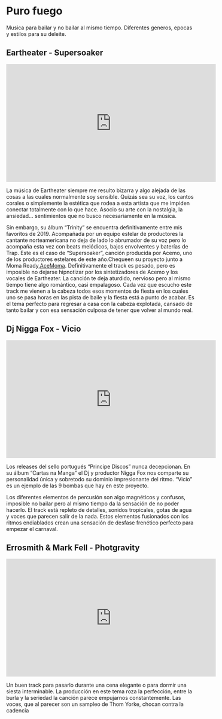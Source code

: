 # Puro fuego

Musica para bailar y no bailar al mismo tiempo. Diferentes generos, epocas y estilos para su deleite. 

## Eartheater - Supersoaker

<div align="center">
<iframe width="560" height="315" src="https://www.youtube.com/embed/fpj3uzjOXNs" frameborder="0" allow="accelerometer; autoplay; encrypted-media; gyroscope; picture-in-picture" allowfullscreen></iframe> 
</div>

La música de Eartheater siempre me resulto bizarra y algo alejada de las cosas a las cuales normalmente soy sensible. Quizás sea su voz, los cantos corales o simplemente la estética que rodea a esta artista que me impiden conectar totalmente con lo que hace. Asocio su arte con la nostalgia, la ansiedad… sentimientos que no busco necesariamente en la música.

Sin embargo, su álbum “Trinity” se encuentra definitivamente entre mis favoritos de 2019. Acompañada por un equipo estelar de productores la cantante norteamericana no deja de lado lo abrumador de su voz pero lo acompaña esta vez con beats melódicos, bajos envolventes y baterías de Trap. Este es el caso de “Supersoaker”, canción producida por Acemo, uno de los productores estelares de este año.Chequeen su proyecto junto a Moma Ready,[AceMoma](https://www.youtube.com/watch?v=k8Ip0i7ryII). Definitivamente el track es pesado, pero es imposible no dejarse hipnotizar por los sintetizadores de Acemo y los vocales de Eartheater. La canción te deja aturdido, nervioso pero al mismo tiempo tiene algo romántico, casi empalagoso. Cada vez que escucho este track me vienen a la cabeza todos esos momentos de fiesta en los cuales uno se pasa horas en las pista de baile y la fiesta está a punto de acabar. Es el tema perfecto para regresar a casa con la cabeza explotada, cansado de tanto bailar y con esa sensación culposa de tener que volver al mundo real.

## Dj Nigga Fox - Vicio

<div align="center">
<iframe width="560" height="315" src="https://www.youtube.com/embed/7dM3tfr4aMY" frameborder="0" allow="accelerometer; autoplay; encrypted-media; gyroscope; picture-in-picture" allowfullscreen></iframe>
</div>

Los releases del sello portugués “Principe Discos” nunca decepcionan. En su álbum “Cartas na Manga” el Dj y productor Nigga Fox nos comparte su personalidad única y sobretodo su dominio impresionante del ritmo. “Vicio” es un ejemplo de las 9 bombas que hay en este proyecto.

Los diferentes elementos de percusión son algo magnéticos y confusos, imposible no bailar pero al mismo tiempo da la sensación de no poder hacerlo. El track está repleto de detalles, sonidos tropicales, gotas de agua y voces que parecen salir de la nada. Estos elementos fusionados con los ritmos endiablados crean una sensación de desfase frenético perfecto para empezar el carnaval. 

## Errosmith & Mark Fell - Photgravity

<div align="center">
<iframe width="560" height="315" src="https://www.youtube.com/embed/LMX6M-vHJeE" frameborder="0" allow="accelerometer; autoplay; encrypted-media; gyroscope; picture-in-picture" allowfullscreen></iframe>
 </div>
 
Un buen track para pasarlo durante una cena elegante o para dormir una siesta interminable. La producción en este tema roza la perfección, entre la burla y la seriedad la canción parece empujarnos constantemente. Las voces, que al parecer son un sampleo de Thom Yorke, chocan contra la cadencia 
